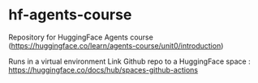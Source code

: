 # hf-agents-course
Repository for HuggingFace Agents course (https://huggingface.co/learn/agents-course/unit0/introduction)

Runs in a virtual environment
Link Github repo to a HuggingFace space : https://huggingface.co/docs/hub/spaces-github-actions

